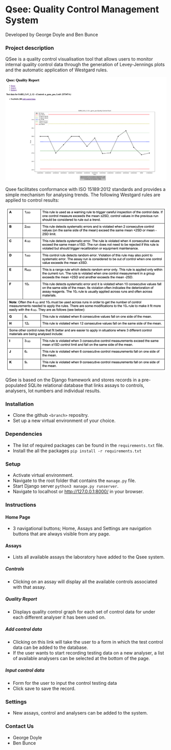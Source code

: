 # Qsee: Quality Control Management System
Developed by George Doyle and Ben Bunce

### Project description

QSee is a quality control visualisation tool that allows users to monitor internal quality control data through the generation of Levey-Jennings plots and the automatic application of Westgard rules.

![Screenshot of the dashboard](/screen1.png "Screenshot of the dashboard")

Qsee facilitates conformance with ISO 15189:2012 standards and provides a simple mechanism for analysing trends. The following Westgard rules are applied to control results:

![Screenshot of the dashboard](/screen2.png "Westgard table list")

QSee is based on the Django framework and stores records in a pre-populated SQLite relational database that links assays to controls, analysers, lot numbers and individual results.


### Installation
- Clone the github ```<branch>``` repositry.
- Set up a new virtual environment of your choice.

### Dependencies
- The list of required packages can be found in the ```requirements.txt``` file. 
- Install the all the packages ```pip install -r requirements.txt```

### Setup
- Activate virtual environment.
- Navigate to the root folder that contains the ```manage.py``` file.
- Start Django server ```python3 manage.py runserver```.
- Navigate to localhost or http://127.0.0.1:8000/ in your browser.

### Instructions
#### Home Page
- 3 navigational buttons; Home, Assays and Settings are navigation buttons that are always visible from any page.

#### Assays
- Lists all available assays the laboratory have added to the Qsee system.

##### Controls
- Clicking on an assay will display all the available controls associated with that assay.
##### Quality Report
- Displays quality control graph for each set of control data for under each different analyser it has been used on.
##### Add control data
- Clicking on this link will take the user to a form in which the test control data can be added to the database.
- If the user wants to start recording testing data on a new analyser, a list of available analysers can be selected at the bottom of the page.
##### Input control data
- Form for the user to input the control testing data
- Click save to save the record.

### Settings
- New assays, control and analysers can be added to the system.

### Contact Us
- George Doyle <email>
- Ben Bunce <email>
